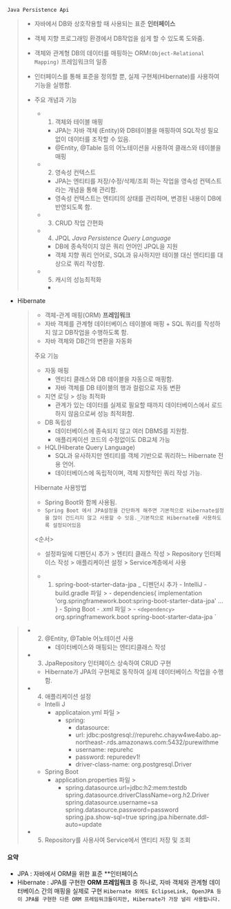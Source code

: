 
`Java Persistence Api`
>	- 자바에서 DB와 상호작용할 때 사용되는 표준 **인터페이스**
>	- 객체 지향 프로그래밍 환경에서 DB작업을 쉽게 할 수 있도록 도와줌.
>	
>	- 객체와 관계형 DB의 데이터를 매핑하는 ORM`(Object-Relational Mapping)` 프레임워크의 일종
>	- 인터페이스를 통해 표준을 정의할 뿐, 실제 구현체(Hibernate)를 사용하여 기능을 실행함.
>	
>	
>	- 주요 개념과 기능
>		- 1. 객체와 테이블 매핑
>			- JPA는 자바 객체 (Entity)와 DB테이블을 매핑하여 SQL작성 필요 없이 데이터를 조작할 수 있음.
>			- @Entity, @Table 등의 어노테이션을 사용하여 클래스와 테이블을 매핑
>		- 2. 영속성 컨텍스트
>			- JPA는 엔티티를 저장/수정/삭제/조회 하는 작업을 영속성 컨텍스트라는 개념을 통해 관리함.
>			- 영속성 컨텍스트는 엔티티의 상태를 관리하며, 변경된 내용이 DB에 반영되도록 함.
>		- 3. CRUD 작업 간편화
>		- 4. JPQL _Java Persistence Query Language_
>			- DB에 종속적이지 않은 쿼리 언어인 JPQL을 지원
>			- 객체 지향 쿼리 언어로, SQL과 유사하지만 테이블 대신 엔티티를 대상으로 쿼리 작성함.
>		- 5. 캐시의 성능최적화
>			-







+ Hibernate
	> - 객체-관계 매핑(ORM) **프레임워크**
	> - 자바 객체를 관계형 데이터베이스 테이블에 매핑 + SQL 쿼리를 작성하지 않고 DB작업을 수행하도록 함.
	> - 자바 객체와 DB간의 변환을 자동화
	> 
	> 주요 기능
	> - 자동 매핑 
	> 	- 엔티티 클래스와 DB 테이블을 자동으로 매핑함.
	> 	- 자바 객체를 DB 테이블의 행과 컬럼으로 자동 변환
	> - 지연 로딩 > 성능 최적화
	> 	- 관계가 있는 데이터를 실제로 필요할 때까지 데이터베이스에서 로드하지 않음으로써 성능 최적화함.
	> - DB 독립성
	> 	- 데이터베이스에 종속되지 않고 여러 DBMS를 지원함.
	> 	- 애플리케이션 코드의 수정없이도 DB교체 가능
	> - HQL(Hiberate Query Language)
	> 	- SQL과 유사하지만 엔티티를 객체 기반으로 쿼리하느 Hibernate 전용 언어.
	> 	- 데이터베이스에 독립적이며, 객체 지향적인 쿼리 작성 가능.
	> 
	> 
	> Hibernate 사용방법
	> - Spring Boot와 함께 사용됨.
	> - `Spring Boot 에서 JPA설정을 간단하게 해주면 기본적으로 Hibernate설정을 많이 건드리지 않고 사용할 수 잇음._기본적으로 Hibernate를 사용하도록 설정되어있음`
	> 
	> 
	> <순서>
	> - 설정파일에 디펜던시 추가 > 엔티티 클래스 작성 > Repository 인터페이스 작성 > 애플리케이션 설정 > Service계층에서 사용
	> 
	> - 1. spring-boot-starter-data-jpa _ 디펜던시 추가
			- IntelliJ
				- build.gradle 파일 > 
					- dependencies{ implementation 'org.springframework.boot:spring-boot-starter-data-jpa'
								  ...
								  }
			- Sping Boot
				- .xml 파일 > 
					- `<dependency> 
						`<groupId>org.springframework.boot</groupId> <artifactId>spring-boot-starter-data-jpa</artifactId> 
					` </dependency> 
>
>
>	- 2. @Entity, @Table 어노테이션 사용
>		  - 데이터베이스와 매핑되는 엔티티클래스 작성
>		    
>	- 3. JpaRepository 인터페이스 상속하여 CRUD 구현
>		- Hibernate가 JPA의 구현체로 동작하여 실제 데이터베이스 작업을 수행함.
>		  
>	- 4. 애플리케이션 설정
>		- Intelli J
>			- applicataion.yml 파일 >
>				- spring:  
>					- datasource:  
>					-    url: jdbc:postgresql://repurehc.chayw4we4abo.ap-  northeast-.rds.amazonaws.com:5432/purewithme  
>					-    username: repurehc  
>					-    password: repuredev1!  
>					-    driver-class-name: org.postgresql.Driver
>		- Spring Boot
>			- application.properties 파일 >
>				- spring.datasource.url=jdbc:h2:mem:testdb spring.datasource.driverClassName=org.h2.Driver spring.datasource.username=sa spring.datasource.password=password spring.jpa.show-sql=true spring.jpa.hibernate.ddl-auto=update
>		
>	- 5. Repository를 사용사여 Service에서 엔티티 저장 및 조회
>	


#### 요약
- JPA : 자바에서 ORM을 위한 표준 **인터페이스
- Hibernate : JPA를 구현한 **ORM 프레임워크** 중 하나로, 자바 객체와 관계형 데이터베이스 간의 매핑을 실제로 구현
`Hibernate 외에도 EclipseLink, OpenJPA 등이 JPA를 구현한 다른 ORM 프레임워크들이지만, Hibernate가 가장 널리 사용됩니다.`